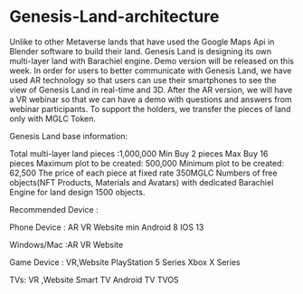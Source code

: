 # Genesis-Land-architecture
Unlike to other Metaverse lands that have used the Google Maps Api in Blender software to build their land. Genesis Land is designing its own multi-layer land with Barachiel engine.
Demo version will be released on this week. In order for users to better communicate with Genesis Land, we have used AR technology so that users can use their smartphones to see the view of Genesis Land in real-time and 3D.
After the AR version, we will have a VR webinar so that we can have a demo with questions and answers from webinar participants.
To support the holders, we transfer the pieces of land only with MGLC Token.

Genesis Land base information:

Total multi-layer land pieces :1,000,000
Min Buy 2 pieces
Max Buy 16 pieces
Maximum plot to be created: 500,000
Minimum plot to be created: 62,500
The price of each piece at fixed rate 350MGLC
Numbers of free objects(NFT Products, Materials and Avatars) with dedicated Barachiel Engine for land design
1500 objects.

Recommended Device :

Phone Device : AR VR Website
min Android 8
IOS 13

Windows/Mac :AR VR Website

Game Device : VR,Website
PlayStation 5 Series
Xbox X Series

TVs: VR ,Website
Smart TV
Android TV
TVOS
